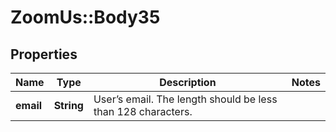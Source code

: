 # ZoomUs::Body35

## Properties
Name | Type | Description | Notes
------------ | ------------- | ------------- | -------------
**email** | **String** | User’s email. The length should be less than 128 characters. | 


